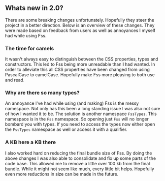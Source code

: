 ## Whats new in 2.0?

There are some breaking changes unfortunately.
Hopefully they steer the project in a better direction. Below is an overview of these changes.
They were made based on feedback from users as well as annoyances I myself had while using Fss.

### The time for camels
It wasn't always easy to distinguish between the CSS properties, types and constructors.
This led to Fss being more unreadable than I had wanted.
In order to alleviate this all CSS properties have been changed from using PascalCase to camelCase.
Hopefully make Fss more pleasing to both use and read.

### Why are there so many types?
An annoyance I've had while using (and making) Fss is the messy namespace.
Not only has this been a long standing issue I was also not sure of how I wanted it to be.
The solution is another namespace `FssTypes`.
This namespace is in the `Fss` namespace. So opening just `Fss` will no longer bombard you with types.
If you need to access the types now either open the `FssTypes` namespace as well or access it with a qualifier.

### A KB here a KB there
I also worked hard on reducing the final bundle size of Fss.
By doing the above changes I was also able to consolidate and fix up some parts of the code base.
This allowed me to remove a little over 100 kb from the final bundle.
While it might not seem like much, every little bit helps. Hopefully even more reductions in size can be made in the future.